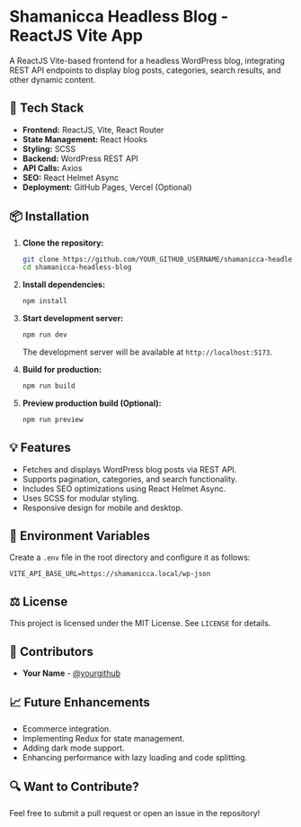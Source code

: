 # Shamanicca Headless Blog - ReactJS Vite App

A ReactJS Vite-based frontend for a headless WordPress blog, integrating REST API endpoints to display blog posts, categories, search results, and other dynamic content.

## 🚀 Tech Stack
- **Frontend:** ReactJS, Vite, React Router
- **State Management:** React Hooks
- **Styling:** SCSS
- **Backend:** WordPress REST API
- **API Calls:** Axios
- **SEO:** React Helmet Async
- **Deployment:** GitHub Pages, Vercel (Optional)

## 📦 Installation

1. **Clone the repository:**
   ```sh
   git clone https://github.com/YOUR_GITHUB_USERNAME/shamanicca-headless-blog.git
   cd shamanicca-headless-blog
   ```

2. **Install dependencies:**
   ```sh
   npm install
   ```

3. **Start development server:**
   ```sh
   npm run dev
   ```
   The development server will be available at `http://localhost:5173`.

4. **Build for production:**
   ```sh
   npm run build
   ```

5. **Preview production build (Optional):**
   ```sh
   npm run preview
   ```

## 💡 Features
- Fetches and displays WordPress blog posts via REST API.
- Supports pagination, categories, and search functionality.
- Includes SEO optimizations using React Helmet Async.
- Uses SCSS for modular styling.
- Responsive design for mobile and desktop.

## 🔧 Environment Variables
Create a `.env` file in the root directory and configure it as follows:
```env
VITE_API_BASE_URL=https://shamanicca.local/wp-json
```

## ⚖️ License
This project is licensed under the MIT License. See `LICENSE` for details.

## 👥 Contributors
- **Your Name** - [@yourgithub](https://github.com/YOUR_GITHUB_USERNAME)

## 📈 Future Enhancements
- Ecommerce integration.
- Implementing Redux for state management.
- Adding dark mode support.
- Enhancing performance with lazy loading and code splitting.

## 🔍 Want to Contribute?
Feel free to submit a pull request or open an issue in the repository!

